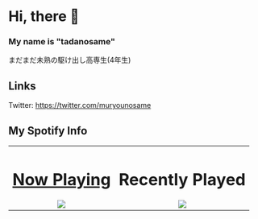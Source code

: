 # Hi, there 👋
### My name is "tadanosame"

まだまだ未熟の駆け出し高専生(4年生)
## Links
Twitter: https://twitter.com/muryounosame

## My Spotify Info

<div align="center">
  <table>
    <tr>
      <td valign="top" align="center">
        <a href="https://github.com/kittinan/spotify-github-profile">
          <h1 style="text-align:center;">Now Playing</h1>
          <img src="https://spotify-github-profile.kittinanx.com/api/view?uid=ky___ss&cover_image=true&theme=default&show_offline=false&background_color=121212&interchange=false" />
        </a>
      </td>
      <td valign="top" align="center">
        <h1 style="text-align:center;">Recently Played</h1>
        <img src="https://spotify-recently-played-readme.vercel.app/api?user=ky___ss&width=600" />
      </td>
    </tr>
  </table>
</div>
